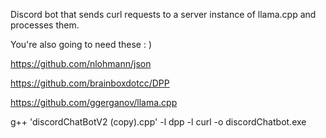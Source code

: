 Discord bot that sends curl requests to a server instance of llama.cpp and processes them.

You're also going to need these : )

https://github.com/nlohmann/json

https://github.com/brainboxdotcc/DPP

https://github.com/ggerganov/llama.cpp


g++ 'discordChatBotV2 (copy).cpp' -l dpp -l curl -o discordChatbot.exe

